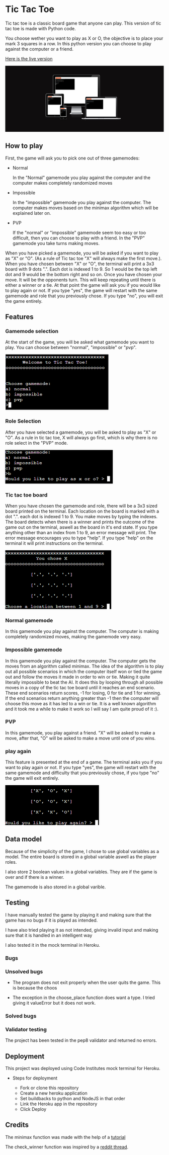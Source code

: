 # Tic Tac Toe

Tic tac toe is a classic board game that anyone can play. This version of tic tac toe is made with Python code. 

You choose wether you want to play as X or O, the objective is to place your mark 3 squares in a row. In this python version you can choose to play against the computer or a friend. 

[Here is the live version](https://tic-tac-toe-kjb.herokuapp.com/)

![app running on multiple devices](images/multipledevices.png)

## How to play

First, the game will ask you to pick one out of three gamemodes:
* Normal

    In the "Normal" gamemode you play against the computer and the computer makes completely randomized moves

* Impossible

    In the "impossible" gamemode you play against the computer. The computer makes moves based on the minimax algorithm which will be explained later on.

* PVP

    If the "normal" or "impossible" gamemode seem too easy or too difficult, then you can choose to play with a friend. In the "PVP" gamemode you take turns making moves. 

When you have picked a gamemode, you will be asked if you want to play as "X" or "O". (As a rule of Tic tac toe "X" will always make the first move.). When you have chosen between "X" or "O", the terminal will print a 3x3 board with 9 dots ".". Each dot is indexed 1 to 9. So 1 would be the top left dot and 9 would be the bottom right and so on. Once you have chosen your move. It will be the opponents turn. This will keep repeating until there is either a winner or a tie. At that point the game will ask you if you would like to play again or not. If you type "yes", the game will restart with the same gamemode and role that you previously chose. If you type "no", you will exit the game entirely. 


## Features

### Gamemode selection

At the start of the game, you will be asked what gamemode you want to play. You can choose between "normal", "impossible" or "pvp".

![game mode selection](images/gamemodeselection.png)

### Role Selection

After you have selected a gamemode, you will be asked to play as "X" or "O". As a rule in tic tac toe, X will always go first, which is why there is no role select in the "PVP" mode.

![role selection](images/xoro.png)
### Tic tac toe board

When you have chosen the gamemode and role, there will be a 3x3 sized board printed on the terminal. Each location on the board is marked with a dot ".". each dot is indexed 1 to 9. You make moves by typing the indexes. The board detects when there is a winner and prints the outcome of the game out on the terminal, aswell as the board in it's end state. If you type anything other than an index from 1 to 9, an error message will print. The error message encourages you to type "help". If you type "help" on the terminal it will print instructions on the terminal.

![tic tac toe board](images/tictactoeboard.png)

### Normal gamemode

In this gamemode you play against the computer. The computer is making completely randomized moves, making the gamemode very easy.

### Impossible gamemode

In this gamemode you play against the computer. The computer gets the moves from an algorithm called minimax. The idea of the algorithm is to play out all possible scenarios in which the computer itself won or tied the game out and follow the moves it made in order to win or tie. Making it quite literally impossible to beat the AI. It does this by looping through all possible moves in a copy of the tic tac toe board until it reaches an end scenario. These end scenarios return scores, -1 for losing, 0 for tie and 1 for winning. If the end scenarios return anything greater than -1 then the computer will choose this move as it has led to a win or tie. It is a well known algorithm and it took me a while to make it work so I will say I am quite proud of it :).

### PVP

In this gamemode, you play against a friend. "X" will be asked to make a move, after that, "O" will be asked to make a move until one of you wins.

### play again

This feature is presented at the end of a game. The terminal asks you if you want to play again or not. If you type "yes", the game will restart with the same gamemode and difficulty that you previously chose, if you type "no" the game will exit entirely.

![play again feature](images/playagain.png)

## Data model

Because of the simplicity of the game, I chose to use global variables as a model. The entire board is stored in a global variable aswell as the player roles.

I also store 2 boolean values in a global variables. They are if the game is over and if there is a winner. 

The gamemode is also stored in a global varible.

## Testing

I have manually tested the game by playing it and making sure that the game has no bugs if it is played as intended. 

I have also tried playing it as not intended, giving invalid input and making sure that it is handled in an intelligent way

I also tested it in the mock terminal in Heroku.

### Bugs

### Unsolved bugs

* The program does not exit properly when the user quits the game. This is because the choos

* The exception in the choose_place function does want a type. I tried giving it valueError but it does not work.

### Solved bugs


### Validator testing

The project has been tested in the pep8 validator and returned no errors. 

## Deployment

This project was deployed using Code Institutes mock terminal for Heroku.

* Steps for deployment
    
    * Fork or clone this repository
    * Create a new heroku application
    * Set buildbacks to python and NodeJS in that order 
    * Link the Heroku app in the repository
    * Click Deploy

## Credits

The minimax function was made with the help of a [tutorial](https://www.youtube.com/watch?v=Bk9hlNZc6sE)

The check_winner function was inspired by a [reddit thread](https://www.reddit.com/r/learnpython/comments/v8bscr/tic_tac_toe_win_condition/).